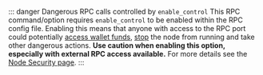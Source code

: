 ::: danger Dangerous RPC calls controlled by `enable_control`
This RPC command/option requires `enable_control` to be enabled within the RPC config file. Enabling this means that anyone with access to the RPC port could potentially [access wallet funds](/node/rpc#send), [stop](/node/rpc#stop) the node from running and take other dangerous actions. **Use caution when enabling this option, especially with external RPC access available.** For more details see the [Node Security page](#).
:::
